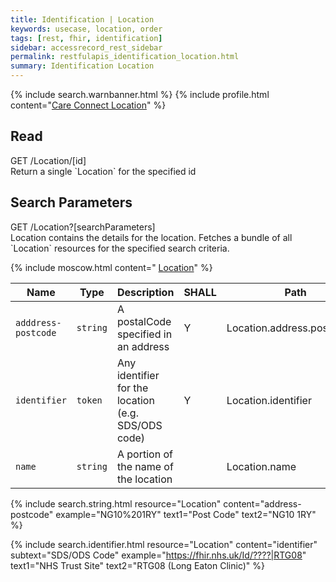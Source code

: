 ```yaml
---
title: Identification | Location
keywords: usecase, location, order
tags: [rest, fhir, identification]
sidebar: accessrecord_rest_sidebar
permalink: restfulapis_identification_location.html
summary: Identification Location
---
```

{% include search.warnbanner.html %}
{% include profile.html content="[Care Connect Location](http://www.interopen.org/candidate-profiles/care-connect/CareConnect-Location-1.html)" %}

## Read ##

<div markdown="span" class="alert alert-success" role="alert">
GET /Location/[id]</div>
Return a single `Location` for the specified id

## Search Parameters ##

<div markdown="span" class="alert alert-success" role="alert">
GET /Location?[searchParameters]</div>
Location contains the details for the location. Fetches a bundle of all `Location` resources for the specified search criteria.

{% include moscow.html content=" [Location](https://www.hl7.org/fhir/DSTU2/location.html#search)" %}

| Name | Type | Description | SHALL | Path |
|------|------|-------------|-------|------|
| `adddress-postcode` | `string` | A postalCode specified in an address | Y | Location.address.postalCode |
| `identifier` | `token` | 	Any identifier for the location (e.g. SDS/ODS code) | Y | 	Location.identifier |
| `name` | `string` | A portion of the name of the location | | Location.name |


{% include search.string.html resource="Location" content="address-postcode"  example="NG10%201RY" text1="Post Code" text2="NG10 1RY" %}

{% include search.identifier.html resource="Location" content="identifier" subtext="SDS/ODS Code" example="https://fhir.nhs.uk/Id/????|RTG08" text1="NHS Trust Site" text2="RTG08 (Long Eaton Clinic)" %}

